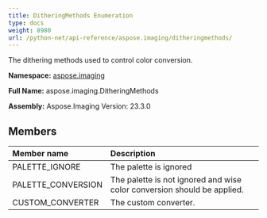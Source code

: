 ```yaml
---
title: DitheringMethods Enumeration
type: docs
weight: 8980
url: /python-net/api-reference/aspose.imaging/ditheringmethods/
---
```


The dithering methods used to control color conversion.

**Namespace:** [aspose.imaging](/imaging/python-net/api-reference/aspose.imaging/)

**Full Name:** aspose.imaging.DitheringMethods

**Assembly:**  Aspose.Imaging Version: 23.3.0

## **Members**
|**Member name**|**Description**|
| :- | :- |
|PALETTE_IGNORE|The palette is ignored|
|PALETTE_CONVERSION|The palette is not ignored and wise color conversion should be applied.|
|CUSTOM_CONVERTER|The custom converter.|
